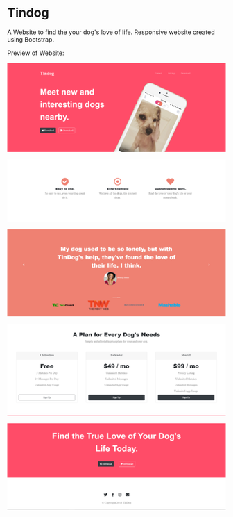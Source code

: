 # Tindog

A Website to find the your dog's love of life. Responsive website created using Bootstrap.

Preview of Website: 

![alt text](https://github.com/swapnil0709/Tindog/blob/master/images/Intro.png)

![alt text](https://github.com/swapnil0709/Tindog/blob/master/images/section.png)

![alt text](https://github.com/swapnil0709/Tindog/blob/master/images/carrousel.png)

![alt text](https://github.com/swapnil0709/Tindog/blob/master/images/pricing.png)

![alt text](https://github.com/swapnil0709/Tindog/blob/master/images/Footer.png)
